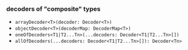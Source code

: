 ### decoders of "composite" types

- `arrayDecoder<T>(decoder: Decoder<T>)`
- `objectDecoder<T>(decoderMap: DecoderMap<T>)`
- `oneOfDecoders<T1|T2...Tn>(...decoders: Decoder<T1|T2...Tn>[])`
- `allOfDecoders(...decoders: Decoder<T1|T2...Tn>[]): Decoder<Tn>`
